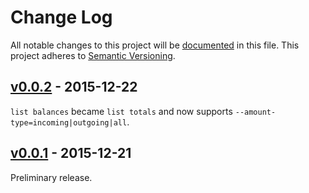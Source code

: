 # Change Log

All notable changes to this project will be [documented](http://keepachangelog.com/) in this file.
This project adheres to [Semantic Versioning](http://semver.org/).

## [v0.0.2](https://github.com/sebinsua/teller-cli/releases/tag/v0.0.2) - 2015-12-22

`list balances` became `list totals` and now supports `--amount-type=incoming|outgoing|all`.

## [v0.0.1](https://github.com/sebinsua/teller-cli/releases/tag/v0.0.1) - 2015-12-21

Preliminary release.
